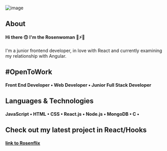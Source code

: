 ![image](https://user-images.githubusercontent.com/68274794/102081683-4ce34780-3e19-11eb-91aa-63d681d86dbb.png)

## **About**
#### Hi there 🙃 I'm the Rosenwoman 🌹⚡🌹
I'm a junior frontend developer, in love with React and currently examining my relationship with Angular.

## **#OpenToWork** 
#### Front End Developer • Web Developer • Junior Full Stack Developer 

## **Languages & Technologies**
#### JavaScript • HTML • CSS • React.js • Node.js • MongoDB • C •

## **Check out my latest project in React/Hooks**
#### [link to Rosenflix](https://rosenflix.herokuapp.com/)


<!--
**hadarose/hadarose** is a ✨ _special_ ✨ repository because its `README.md` (this file) appears on your GitHub profile.

Here are some ideas to get you started:

- 🔭 I’m currently working on ...
- 🌱 I’m currently learning ...
- 👯 I’m looking to collaborate on ...
- 🤔 I’m looking for help with ...
- 💬 Ask me about ...
- 📫 How to reach me: ...
- 😄 Pronouns: ...
- ⚡ Fun fact: ...
-->
